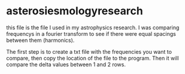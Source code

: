 # asterosiesmologyresearch

this file is the file I used in my astrophysics research. I was comparing frequencys in a fourier transform to see if
there were equal spacings between them (harmonics).

The first step is to create a txt file with the frequencies you want to compare, then copy the location of the file to 
the program. Then it will compare the delta values between 1 and 2 rows.

